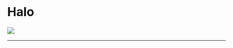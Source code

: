 # Halo 
![](https://github-readme-stats.vercel.app/api/top-langs/?username=farhanwew&theme=dark&hide_border=true&include_all_commits=true&count_private=true&layout=compact)

<!-- ![Python](https://img.shields.io/badge/python-3670A0?style=for-the-badge&logo=python&logoColor=ffdd54)
 -->
---

<!-- [![](https://visitcount.itsvg.in/api?id=farhanwew&icon=0&color=0)](https://visitcount.itsvg.in) -->

<!-- Proudly created with GPRM ( https://gprm.itsvg.in ) -->

<!-- # 💻 Tech Stack: -->
<!-- 
# 📊 GitHub Stats: -->
<!-- ![](https://github-readme-stats.vercel.app/api?username=farhanwew&theme=dark&hide_border=true&include_all_commits=true&count_private=true)<br/> -->
<!-- ![](https://github-readme-streak-stats.herokuapp.com/?user=farhanwew&theme=dark&hide_border=true)<br/> -->